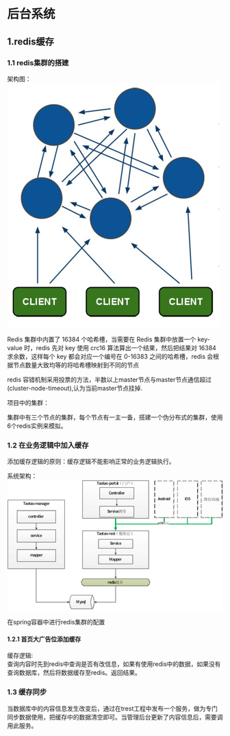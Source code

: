 
# 后台系统

## 1.redis缓存

### 1.1 redis集群的搭建

架构图：<br/>
![image](https://github.com/program-bird/Springshop/blob/master/Image/图片31.png)<br/>

Redis 集群中内置了 16384 个哈希槽，当需要在 Redis 集群中放置一个 key-value 时，redis 先对 key 使用 crc16 算法算出一个结果，然后把结果对 16384 求余数，这样每个 key 都会对应一个编号在 0-16383 之间的哈希槽，redis 会根据节点数量大致均等的将哈希槽映射到不同的节点<br/>

redis 容错机制采用投票的方法，半数以上master节点与master节点通信超过(cluster-node-timeout),认为当前master节点挂掉.<br/>

项目中的集群：<br/>

集群中有三个节点的集群，每个节点有一主一备，搭建一个伪分布式的集群，使用6个redis实例来模拟。<br/>

### 1.2 在业务逻辑中加入缓存

添加缓存逻辑的原则：缓存逻辑不能影响正常的业务逻辑执行。<br/>

系统架构：<br/>
![image](https://github.com/program-bird/Springshop/blob/master/Image/图片32.png)<br/>

在spring容器中进行redis集群的配置<br/>

#### 1.2.1 首页大广告位添加缓存

缓存逻辑:<br/>
查询内容时先到redis中查询是否有改信息，如果有使用redis中的数据，如果没有查询数据库，然后将数据缓存至redis。返回结果。<br/>

### 1.3 缓存同步

当数据库中的内容信息发生改变后，通过在trest工程中发布一个服务，做为专门同步数据使用，把缓存中的数据清空即可。当管理后台更新了内容信息后，需要调用此服务。<br/>
